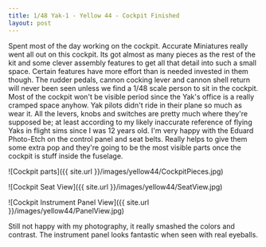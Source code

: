```yaml
---
title: 1/48 Yak-1 - Yellow 44 - Cockpit Finished
layout: post
---
```


Spent most of the day working on the cockpit. Accurate Miniatures really went all out on this cockpit. Its got almost as many pieces as the rest of the kit and some clever assembly features to get all that detail into such a small space. Certain features have more effort than is needed invested in them though. The rudder pedals, cannon cocking lever and cannon shell return will never been seen unless we find a 1/48 scale person to sit in the cockpit. Most of the cockpit won't be visible period since the Yak's office is a really cramped space anyhow. Yak pilots didn't ride in their plane so much as wear it. All the levers, knobs and switches are pretty much where they're supposed be; at least according to my likely inaccurate reference of flying Yaks in flight sims since I was 12 years old. I'm very happy with the Eduard Photo-Etch on the control panel and seat belts. Really helps to give them some extra pop and they're going to be the most visible parts once the cockpit is stuff inside the fuselage. 

![Cockpit parts]({{ site.url }}/images/yellow44/CockpitPieces.jpg)

![Cockpit Seat View]({{ site.url }}/images/yellow44/SeatView.jpg)

![Cockpit Instrument Panel View]({{ site.url }}/images/yellow44/PanelView.jpg)

Still not happy with my photography, it really smashed the colors and contrast. The instrument panel looks fantastic when seen with real eyeballs.

